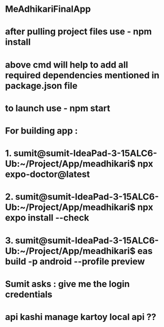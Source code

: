 # MeAdhikariFinalApp
# after pulling project files use -  npm install 
# above cmd will help to add all required dependencies mentioned in package.json file
# to launch use -  npm start

# For building app : 
# 1. sumit@sumit-IdeaPad-3-15ALC6-Ub:~/Project/App/meadhikari$ npx expo-doctor@latest
# 2. sumit@sumit-IdeaPad-3-15ALC6-Ub:~/Project/App/meadhikari$ npx expo install --check
# 3. sumit@sumit-IdeaPad-3-15ALC6-Ub:~/Project/App/meadhikari$ eas build -p android --profile preview

# Sumit asks : give me the login credentials 
# api kashi manage kartoy local api ??
